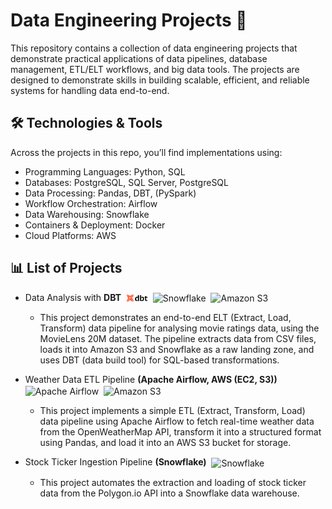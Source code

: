# Data Engineering Projects 🚀

This repository contains a collection of data engineering projects that demonstrate practical applications of data pipelines, database management, ETL/ELT workflows, and big data tools. The projects are designed to demonstrate skills in building scalable, efficient, and reliable systems for handling data end-to-end.

## 🛠️ Technologies & Tools

Across the projects in this repo, you’ll find implementations using:
- Programming Languages: Python, SQL
- Databases: PostgreSQL, SQL Server, PostgreSQL
- Data Processing: Pandas, DBT, (PySpark)
- Workflow Orchestration: Airflow
- Data Warehousing: Snowflake
- Containers & Deployment: Docker
- Cloud Platforms: AWS

## 📊 List of Projects
- Data Analysis with **DBT** &nbsp;<img src="https://raw.githubusercontent.com/dbt-labs/dbt-styleguide/master/_includes/icons/dbt-logo-full.svg" alt="DBT" width="35" style="vertical-align:middle;"/> &nbsp;<img src="https://www.vectorlogo.zone/logos/snowflake/snowflake-icon.svg" alt="Snowflake" width="25" style="vertical-align:middle;"/> &nbsp;<img src="https://cdn.jsdelivr.net/gh/devicons/devicon/icons/amazonwebservices/amazonwebservices-original-wordmark.svg" alt="Amazon S3" width="25" style="vertical-align:middle;"/>
    - This project demonstrates an end-to-end ELT (Extract, Load, Transform) data pipeline for analysing movie ratings data, using the MovieLens 20M dataset. The pipeline extracts data from CSV files, loads it into Amazon S3 and Snowflake as a raw landing zone, and uses DBT (data build tool) for SQL-based transformations.

- Weather Data ETL Pipeline **(Apache Airflow, AWS (EC2, S3))** &nbsp;<img src="https://upload.wikimedia.org/wikipedia/commons/7/71/AirflowLogo.svg" alt="Apache Airflow" width="25" style="vertical-align:middle;"/> &nbsp;<img src="https://cdn.jsdelivr.net/gh/devicons/devicon/icons/amazonwebservices/amazonwebservices-original-wordmark.svg" alt="Amazon S3" width="25" style="vertical-align:middle;"/>
    - This project implements a simple ETL (Extract, Transform, Load) data pipeline using Apache Airflow to fetch real-time weather data from the OpenWeatherMap API, transform it into a structured format using Pandas, and load it into an AWS S3 bucket for storage.

- Stock Ticker Ingestion Pipeline **(Snowflake)** &nbsp;<img src="https://www.vectorlogo.zone/logos/snowflake/snowflake-icon.svg" alt="Snowflake" width="25" style="vertical-align:middle;"/>
    - This project automates the extraction and loading of stock ticker data from the Polygon.io API into a Snowflake data warehouse.